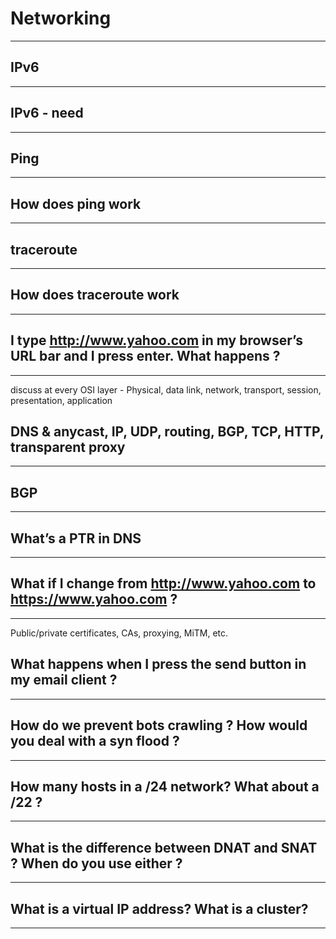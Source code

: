 # Networking
---

## IPv6
---

## IPv6 - need
---

## Ping
---

## How does ping work
---

## traceroute
---

## How does traceroute work
---

## I type http://www.yahoo.com in my browser’s URL bar and I press enter. What happens ?
---
discuss at every OSI layer - Physical, data link, network, transport, session, presentation, application

## DNS & anycast, IP, UDP, routing, BGP, TCP, HTTP, transparent proxy
---

## BGP
---

## What’s a PTR in DNS
---

## What if I change from http://www.yahoo.com to https://www.yahoo.com  ?
---

Public/private certificates, CAs, proxying, MiTM, etc.

## What happens when I press the send button in my email client ?
---

## How do we prevent bots crawling ? How would you deal with a syn flood ?
---

## How many hosts in a /24 network? What about a /22 ?
---

## What is the difference between DNAT and SNAT ? When do you use either ?
---

## What is a virtual IP address? What is a cluster?
---

